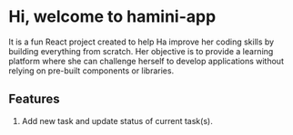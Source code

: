 # Hi, welcome to hamini-app
It is a fun React project created to help Ha improve her coding skills by building everything from scratch. Her objective is to provide a learning platform where she can challenge herself to develop applications without relying on pre-built components or libraries.

## Features
1. Add new task and update status of current task(s).
